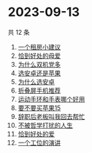 # 2023-09-13

共 12 条

<!-- BEGIN -->
<!-- 最后更新时间 Wed Sep 13 2023 12:10:19 GMT+0800 (China Standard Time) -->

1. [一个租房小建议](https://www.zhihu.com/search?q=一个租房小建议)
1. [恰到好处的母爱](https://www.zhihu.com/search?q=恰到好处的母爱)
1. [为什么双机党多](https://www.zhihu.com/search?q=为什么双机党多)
1. [选安卓还是苹果](https://www.zhihu.com/search?q=选安卓还是苹果)
1. [为什么选安卓](https://www.zhihu.com/search?q=为什么选安卓)
1. [折叠屏手机推荐](https://www.zhihu.com/search?q=折叠屏手机推荐)
1. [运动手环和手表哪个好用](https://www.zhihu.com/search?q=运动手环和手表哪个好用)
1. [要不要买苹果15](https://www.zhihu.com/search?q=要不要买苹果15)
1. [辞职后老板叫我回去帮忙](https://www.zhihu.com/search?q=辞职后老板叫我回去帮忙)
1. [不被哲学打扰的人生](https://www.zhihu.com/search?q=不被哲学打扰的人生)
1. [恰到好处的爱](https://www.zhihu.com/search?q=恰到好处的爱)
1. [一个工位的演讲](https://www.zhihu.com/search?q=一个工位的演讲)

<!-- END -->

